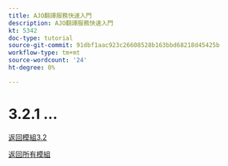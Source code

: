```yaml
---
title: AJO翻譯服務快速入門
description: AJO翻譯服務快速入門
kt: 5342
doc-type: tutorial
source-git-commit: 91dbf1aac923c26608528b163bbd68218d45425b
workflow-type: tm+mt
source-wordcount: '24'
ht-degree: 0%

---
```


# 3.2.1 ...

[返回模組3.2](./ajotranslationsvcs.md)

[返回所有模組](../../../overview.md)
